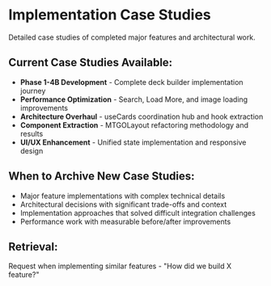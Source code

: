 # Implementation Case Studies

Detailed case studies of completed major features and architectural work.

## Current Case Studies Available:
- **Phase 1-4B Development** - Complete deck builder implementation journey
- **Performance Optimization** - Search, Load More, and image loading improvements
- **Architecture Overhaul** - useCards coordination hub and hook extraction
- **Component Extraction** - MTGOLayout refactoring methodology and results
- **UI/UX Enhancement** - Unified state implementation and responsive design

## When to Archive New Case Studies:
- Major feature implementations with complex technical details
- Architectural decisions with significant trade-offs and context
- Implementation approaches that solved difficult integration challenges
- Performance work with measurable before/after improvements

## Retrieval:
Request when implementing similar features - "How did we build X feature?"

